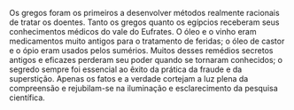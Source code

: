 ﻿Os gregos foram os primeiros a desenvolver métodos realmente racionais de tratar os doentes. Tanto os gregos quanto os egípcios receberam seus conhecimentos médicos do vale do Eufrates. O óleo e o vinho eram medicamentos muito antigos para o tratamento de feridas; o óleo de castor e o ópio eram usados pelos sumérios. Muitos desses remédios secretos antigos e eficazes perderam seu poder quando se tornaram conhecidos; o segredo sempre foi essencial ao êxito da prática da fraude e da superstição. Apenas os fatos e a verdade cortejam a luz plena da compreensão e rejubilam-se na iluminação e esclarecimento da pesquisa científica.